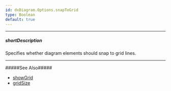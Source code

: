 ```yaml
---
id: dxDiagram.Options.snapToGrid
type: Boolean
default: true
---
```

---

##### shortDescription

Specifies whether diagram elements should snap to grid lines.

---

#####See Also#####
- [showGrid](/Documentation/ApiReference/UI_Widgets/dxDiagram/Configuration/#showGrid)
- [gridSize](/Documentation/ApiReference/UI_Widgets/dxDiagram/Configuration/#gridSize)

